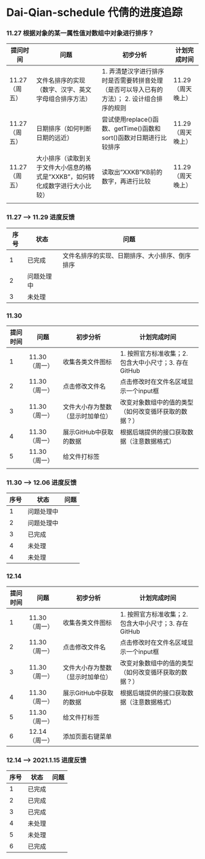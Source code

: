 # Dai-Qian-schedule 代倩的进度追踪
### 11.27 根据对象的某一属性值对数组中对象进行排序？
| 提问时间 | 问题 |初步分析  |计划完成时间  |
| --- | --- | --- | --- |
| 11.27 （周五） | 文件名排序的实现（数字、汉字、英文字母组合排序方法） | 1. 弄清楚汉字进行排序时是否需要转拼音处理（是否可以导入已有的方法）； 2. 设计组合排序的规则 | 11.29（周天晚上） |
| 11.27 （周五） |日期排序（如何判断日期的远近）  | 尝试使用replace()函数、getTime()函数和sort()函数对日期进行比较排序 | 11.29（周天晚上） |
| 11.27 （周五） | 大小排序（读取到关于文件大小信息的格式是”XXKB”，如何转化成数字进行大小比较） | 读取出”XXKB”KB前的数字，再进行比较 | 11.29（周天晚上） |
|  |  |  |  |

### 11.27 ——> 11.29 进度反馈
| 序号 |状态  | 问题 |
| --- | --- | --- |
| 1 | 已完成 | 文件名排序的实现、日期排序、大小排序、倒序排序 |
| 2 | 问题处理中 |  |
| 3 | 未处理 |  |

### 11.30 
| 提问时间 | 问题 |初步分析  |计划完成时间  |
| --- | --- | --- | --- |
| 1 | 11.30 （周一） | 收集各类文件图标 | 1. 按照官方标准收集；2. 包含大中小尺寸；3. 存在GitHub | 12.04（周五晚上） |
| 2 | 11.30 （周一） | 点击修改文件名  | 点击修改时在文件名区域显示一个input框 | 12.03（周四晚上） |
| 3 | 11.30 （周一） | 文件大小存为整数（显示时加单位） | 改变对象数组中的值的类型（如何改变循环获取的数据？） | 12.02（周三晚上） |
| 4 | 11.30 （周一） | 展示GitHub中获取的数据 | 根据后端提供的接口获取数据（注意数据格式） | 12.06（周天晚上） |
| 5 | 11.30 （周一） | 给文件打标签 |  |  |
|  |  |  |  |

### 11.30 ——> 12.06 进度反馈
| 序号 |状态  | 问题 |
| --- | --- | --- |
| 1 | 问题处理中 |  |
| 2 | 问题处理中 |  |
| 3 | 已完成|  |
| 4 | 未处理 |  |
| 4 | 未处理|  |

### 12.14 
| 提问时间 | 问题 |初步分析  |计划完成时间  |
| --- | --- | --- | --- |
| 1 | 11.30 （周一） | 收集各类文件图标 | 1. 按照官方标准收集；2. 包含大中小尺寸；3. 存在GitHub |  |
| 2 | 11.30 （周一） | 点击修改文件名  | 点击修改时在文件名区域显示一个input框 | 12.03（周四晚上） |
| 3 | 11.30 （周一） | 文件大小存为整数（显示时加单位） | 改变对象数组中的值的类型（如何改变循环获取的数据？） |  |
| 4 | 11.30 （周一） | 展示GitHub中获取的数据 | 根据后端提供的接口获取数据（注意数据格式） |  |
| 5 | 11.30 （周一） | 给文件打标签 |  |  |
| 6 | 12.14 （周一） | 添加页面右键菜单 |  |

### 12.14 ——> 2021.1.15 进度反馈
| 序号 |状态  | 问题 |
| --- | --- | --- |
| 1 | 已完成 |  |
| 2 | 已完成 |  |
| 3 | 已完成|  |
| 4 | 未处理 |  | 
| 5 | 未处理|  |
| 6 | 已完成|  |
